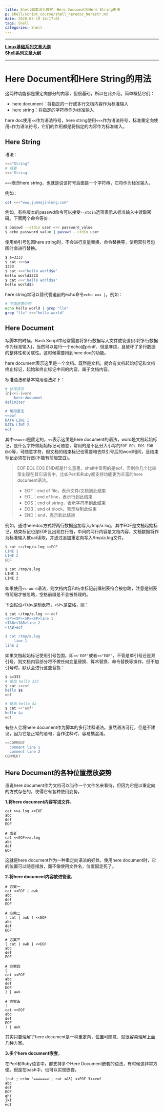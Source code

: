 ```yaml
---
title: Shell脚本深入教程：Here Document和Here String用法
p: shell/script_course/shell_heredoc_herestr.md
date: 2020-05-19 14:17:01
tags: Shell
categories: Shell
---
```


------

**[Linux基础系列文章大纲](/linux/index)**  
**[Shell系列文章大纲](/shell/index)**  

------

# Here Document和Here String的用法

这两种功能都是重定向部分的内容，但很基础，所以在此介绍。简单概括它们：
- here document：将指定的一行或多行文档内容作为标准输入  
- here string：将指定的字符串作为标准输入  

here doc使用`<<`作为语法符号，here string使用`<<<`作为语法符号，标准重定向使用`<`作为语法符号，它们的作用都是将指定的内容作为标准输入。

## Here String

语法：
```bash
<<<"String"
# 或者
<<<'String'
```

`<<<`表示here string，也就是说该符号后面是一个字符串，它将作为标准输入。

例如：
```bash
cat <<<"www.junmajinlong.com"
```

例如，有些版本的passwd命令可以接受`--stdin`选项表示从标准输入中读取密码。下面两个命令等价：
```bash
$ passwd --stdin user <<< password_value
$ echo password_value | passwd --stdin user
```

使用单引号包围here string时，不会进行变量替换、命令替换等，使用双引号包围时会进行替换。
```bash
$ a=3333
$ cat <<<$a            
3333
$ cat <<<"hello world$a"
hello world3333
$ cat <<<'hello world$a' 
hello world$a
```

here string常可以替代管道前的echo命令`echo xxx |`。例如：
```bash
# 下面是等价的
echo hello world | grep "llo"
grep "llo" <<<"hello world"
```

## Here Document

写脚本的时候，Bash Script中经常需要将多行数据写入文件或管道(即将多行数据作为标准输入)，当然可以每行一个echo或printf，但是麻烦，且破坏了多行数据的整体性和关联性。这时候需要用到here doc的功能。

here document表示这里是一个文档。既然是文档，就会有文档起始标记和文档终止标记，起始和终止标记中间的内容，属于文档内容。

标准语法和基本常用语法如下：

```bash
# 标准语法
[n]<<[-]word
    here-document
delimiter

# 常用语法
<<eof
DATA LINE 1
DATA LINE 2
eof
```

其中`<<word`是固定的，`<<`表示这里是here document的语法，word是文档起始标记，是什么字符做起始标记可随意，常用的是不区分大小写的`EOF EOL EOS EOB END`等，可随意字符，但文档的结束标记也需要和去除引号后的word相同，且结束标记必须在行首(不能有前缀空白)。

> EOF EOL EOS END都是什么意思，shell中常用的是eof，但剩余几个比较常出现在其它语言中，比如Perl和Ruby都支持功能更为丰富的here document语法。
> - EOF：end of file，表示文件/文档到此结束
> - EOL：end of line，表示行到此结束
> - EOS：end of string，表示字符串到此结束
> - EOB：end of block，表示块到此结束
> - END：end，表示到此结束

例如，通过heredoc方式将两行数据追加写入/tmp/a.log，其中EOF是文档起始标记，结束标记也是EOF且出现在行首，中间的两行内容是文档内容，文档数据将作为标准输入被cat读取，并通过追加重定向写入/tmp/a.log文件。
```bash
$ cat >>/tmp/a.log <<EOF
LINE 1
LINE 2
EOF

$ cat /tmp/a.log
LINE 1
LINE 2
```

如果使用`<<-word`语法，则文档内容和结束标记前缀制表符会被忽略，注意是制表符前缀才被忽略，空格前缀是不会被处理的。

下面假设`<TAB>`是制表符，`<SP>`是空格，则：
```bash
$ cat >/tmp/a.log <<-eof
<SP><SP><SP><SP>line 1
<TAB><TAB>line 2
<TAB>eof

$ cat /tmp/a.log
    line 1
line 2
```

如果文档起始标记使用引号包围，即`<<'EOF'`或者`<<"EOF"`，不管是单引号还是双引号，则文档内容部分将不做任何变量替换、算术替换、命令替换等操作，但不加引号时，默认会进行这些替换：

```bash
$ a=333
# 输出 hello 333
$ cat <<eof
hello $a
eof

# 输出 hello $a
$ cat <<"eof"
hello $a
eof
```

有些人会将here document作为脚本的多行注释语法。虽然语法可行，但是不建议，因为它是正常的语句，当作注释时，容易搞混淆。

```bash
<<COMMENT
  comment line 1
  comment line 2
COMMENT
```

## Here Document的各种位置摆放姿势

虽说here document作为文档可以当作一个文件名来看待，但因为它是以重定向的方式存在的，使得它有各种使用姿势。

**1.将here document内容写进文件**。

```shell
cat >>a.log <<EOF
abc
def
EOF

# 或者
cat <<EOF>>a.log
abc
def
EOF
```

这就是here document作为一种重定向语法的好处，使用here document时，它的位置可以随意摆放，而不像使用文件名，位置固定死了。

**2.将here document内容放进管道**。

```shell
# 方案一
cat <<EOF | awk
abc
def
EOF

# 方案二
( cat | awk ) <<EOF
abc
def
EOF

# 方案三
{ cat | awk } <<EOF
abc
def
EOF

# 方案四
{
cat <<EOF
abc
def
EOF
} | awk

# 方案五
(
cat <<EOF
abc
def
EOF
) | awk
```

其实只要理解了here document是一种重定向，位置可随意，就很容易理解上面几种方案。

**3.多个here document嵌套**。

在Perl和Ruby语言中，都支持多个Here Document嵌套的语法，有时候这非常方便。但是在bash中，也可以实现嵌套。

```shell
(cat ; echo '======='; cat <&3) <<EOF 3<<eof
abc
def
EOF
ghi
jkl
eof
```